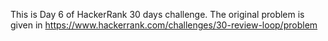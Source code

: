
This is Day 6 of HackerRank 30 days challenge. The original problem is given in https://www.hackerrank.com/challenges/30-review-loop/problem 
